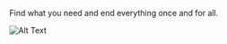 Find what you need and end everything once and for all.

![Alt Text](https://github.com/bananNat/FIA_Summer_CTF/blob/main/Osint/%5BOsint%5D%20Shiba%20-%20The%20Finale/finale.gif)

